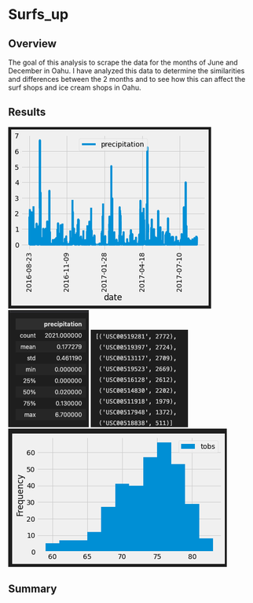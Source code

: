 # Surfs_up

## Overview

The goal of this analysis to scrape the data for the months of June and December in Oahu.  I have analyzed this data to determine the similarities and differences between the 2 months and to see how this can affect the surf shops and ice cream shops in Oahu.

## Results

![image1](https://github.com/MunTHREE/Surfs_up/blob/main/img1.png)
![image2](https://github.com/MunTHREE/Surfs_up/blob/main/img2.png)
![image3](https://github.com/MunTHREE/Surfs_up/blob/main/img3.png)
![image4](https://github.com/MunTHREE/Surfs_up/blob/main/img4.png)


## Summary


